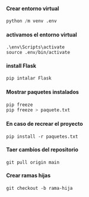 #### Crear entorno virtual
```python
python /m venv .env
```

#### activamos el entorno virtual
```shell
.\env\Scripts\activate
source .env/bin/activate
```

#### install Flask
```python
pip intalar Flask 
```

#### Mostrar paquetes instalados
```python
pip freeze
pip freeze > paquete.txt
``` 

#### En caso de recrear el proyecto
```
pip install -r paquetes.txt
```

#### Taer cambios del repositorio 
```
git pull origin main 
```
#### Crear ramas hijas 
```
git checkout -b rama-hija
```